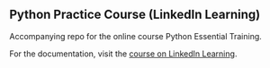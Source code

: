 ## Python Practice Course (LinkedIn Learning)

Accompanying repo for the online course Python Essential Training.

For the documentation, visit the [course on LinkedIn Learning](www.linkedin.com/learning/python-essential-training-2018 "course on LinkedIn Learning").